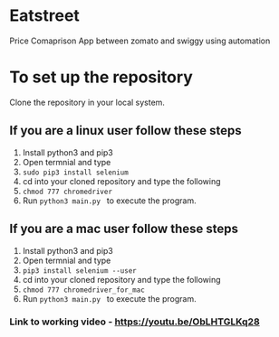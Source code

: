 # Eatstreet
Price Comaprison App between zomato and swiggy using automation

# To set up the repository
Clone the repository in your local system.

## If you are a linux user follow these steps
1. Install python3 and pip3
2. Open termnial and type
3. ```sudo pip3 install selenium```
4. cd into your cloned repository and type the following
5. ```chmod 777 chromedriver ```
6. Run ```python3 main.py ``` to execute the program.

## If you are a mac user follow these steps
1. Install python3 and pip3
2. Open termnial and type
3. ``` pip3 install selenium --user ```
4. cd into your cloned repository and type the following
5. ```chmod 777 chromedriver_for_mac ```
6. Run ```python3 main.py ``` to execute the program.

### Link to working video - https://youtu.be/ObLHTGLKq28
